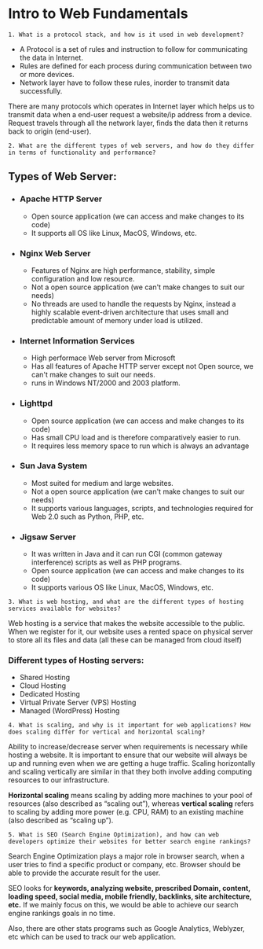 # Intro to Web Fundamentals
```
1. What is a protocol stack, and how is it used in web development?
```

- A Protocol is a set of rules and instruction to follow for communicating the data in Internet. 
- Rules are defined for each process during communication between two or more devices.
- Network layer have to follow these rules, inorder to transmit data successfully.

There are many protocols which operates in Internet layer which helps us to transmit data when a end-user request a website/ip address from a device.  
Request travels through all the network layer, finds the data then it returns back to origin (end-user).  

```
2. What are the different types of web servers, and how do they differ in terms of functionality and performance?
```

## Types of Web Server:  
- ### Apache HTTP Server
  - Open source application (we can access and make changes to its code)
  - It supports all OS like Linux, MacOS, Windows, etc.
- ### Nginx Web Server
  - Features of Nginx are high performance, stability, simple configuration and low resource.
  -  Not a open source application (we can't make changes to suit our needs)
  -  No threads are used to handle the requests by Nginx, instead a highly scalable event-driven architecture that uses small and predictable amount of memory under load is utilized.
- ### Internet Information Services
  - High performace Web server from Microsoft
  - Has all features of Apache HTTP server except not Open source, we can't make changes to suit our needs.
  - runs in Windows NT/2000 and 2003 platform.
- ### Lighttpd
  - Open source application (we can access and make changes to its code)
  - Has small CPU load and is therefore comparatively easier to run.
  - It requires less memory space to run which is always an advantage
- ### Sun Java System
  - Most suited for medium and large websites.
  - Not a open source application (we can't make changes to suit our needs)
  - It supports various languages, scripts, and technologies required for Web 2.0 such as Python, PHP, etc.
- ### Jigsaw Server
  - It was written in Java and it can run CGI (common gateway interference) scripts as well as PHP programs.
  - Open source application (we can access and make changes to its code)  
  - It supports various OS like Linux, MacOS, Windows, etc.  


```
3. What is web hosting, and what are the different types of hosting services available for websites?
```

Web hosting is a service that makes the website accessible to the public. When we register for it, our website uses a rented space on physical server to store all its files and data (all these can be managed from cloud itself)

### Different types of Hosting servers:

- Shared Hosting
- Cloud Hosting
- Dedicated Hosting
- Virtual Private Server (VPS) Hosting
- Managed (WordPress) Hosting

```    
4. What is scaling, and why is it important for web applications? How does scaling differ for vertical and horizontal scaling?
```

Ability to increase/decrease server when requirements is necessary while hosting a website. It is important to ensure that our website will always be up and running even when we are getting a huge traffic. Scaling horizontally and scaling vertically are similar in that they both involve adding computing resources to our infrastructure.

**Horizontal scaling** means scaling by adding more machines to your pool of resources (also described as “scaling out”), whereas **vertical scaling** refers to scaling by adding more power (e.g. CPU, RAM) to an existing machine (also described as “scaling up”).

```    
5. What is SEO (Search Engine Optimization), and how can web developers optimize their websites for better search engine rankings?
```
Search Engine Optimization plays a major role in browser search, when a user tries to find a specific product or company, etc. Browser should be able to provide the accurate result for the user. 

SEO looks for **keywords, analyzing website, prescribed Domain, content, loading speed, social media, mobile friendly, backlinks, site architecture, etc.** If we mainly focus on this, we would be able to achieve our search engine rankings goals in no time.

Also, there are other stats programs such as Google Analytics, Weblyzer, etc which can be used to track our web application.